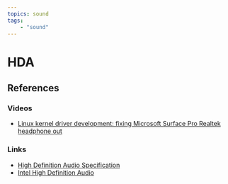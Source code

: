 ```yaml
---
topics: sound
tags:
    - "sound"
---
```


# HDA

## References

### Videos

- [Linux kernel driver development: fixing Microsoft Surface Pro Realtek headphone out](https://youtu.be/a1YkPtfC4LI)

### Links

- [High Definition Audio Specification](https://www.intel.com/content/dam/www/public/us/en/documents/product-specifications/high-definition-audio-specification.pdf)
- [Intel High Definition Audio](https://wiki.osdev.org/Intel_High_Definition_Audio)
